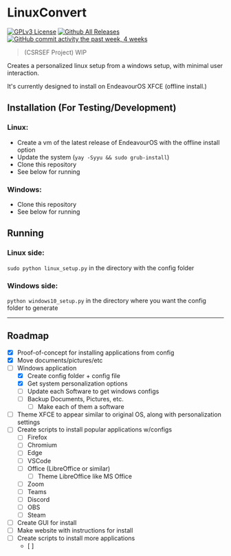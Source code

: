 # LinuxConvert

[![GPLv3 License](https://img.shields.io/badge/License-GPL%20v3-green.svg)](https://opensource.org/licenses/)
[![Github All Releases](https://img.shields.io/github/downloads/whop42/LinuxConvert/total.svg?style=flat)]()
[![GitHub commit activity the past week, 4 weeks](https://img.shields.io/github/commit-activity/w/whop42/LinuxConvert.svg?style=flat)]()

> (CSRSEF Project)
> WIP

Creates a personalized linux setup from a windows setup, with minimal user interaction.

It's currently designed to install on EndeavourOS XFCE (offline install.)

## Installation (For Testing/Development)

### Linux:

- Create a vm of the latest release of EndeavourOS with the offline install option
- Update the system (`yay -Syyu && sudo grub-install`) <!-- delete this after the grub issue fixed -->
- Clone this repository
- See below for running

### Windows:

- Clone this repository
- See below for running

## Running

### Linux side:

`sudo python linux_setup.py` in the directory with the config folder

### Windows side:

`python windows10_setup.py` in the directory where you want the config folder to generate

---
## Roadmap

- [x] Proof-of-concept for installing applications from config
- [X] Move documents/pictures/etc
- [ ] Windows application
    - [X] Create config folder + config file
    - [X] Get system personalization options
    - [ ] Update each Software to get windows configs
    - [ ] Backup Documents, Pictures, etc.
        - [ ] Make each of them a software
- [ ] Theme XFCE to appear similar to original OS, along with personalization settings
- [ ] Create scripts to install popular applications w/configs
    - [ ] Firefox
    - [ ] Chromium
    - [ ] Edge
    - [ ] VSCode
    - [ ] Office (LibreOffice or similar)
        - [ ] Theme LibreOffice like MS Office
    - [ ] Zoom
    - [ ] Teams
    - [ ] Discord
    - [ ] OBS
    - [ ] Steam
- [ ] Create GUI for install
- [ ] Make website with instructions for install
- [ ] Create scripts to install more applications
    - [ ]  
